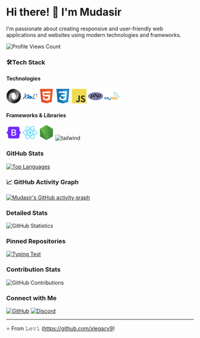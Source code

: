 # Hi there! 👋 I'm Mudasir

I'm passionate about creating responsive and user-friendly web applications and websites using modern technologies and frameworks.

<img src="https://komarev.com/ghpvc/?username=xlegacy9&color=black&style=for-the-badge&label=PROFILE+VIEWS" alt="Profile Views Count" width="150" />

### 🛠Tech Stack

#### Technologies
<p align="left">
    <img src="https://raw.githubusercontent.com/devicons/devicon/master/icons/json/json-original.svg" alt="json" width="40" height="40"/>
    <img src="https://raw.githubusercontent.com/devicons/devicon/master/icons/xml/xml-original.svg" alt="xml" width="40" height="40"/>
    <img src="https://raw.githubusercontent.com/devicons/devicon/master/icons/html5/html5-original.svg" alt="html5" width="40" height="40"/>
    <img src="https://raw.githubusercontent.com/devicons/devicon/master/icons/css3/css3-original.svg" alt="css3" width="40" height="40"/>
    <img src="https://raw.githubusercontent.com/devicons/devicon/master/icons/javascript/javascript-original.svg" alt="javascript" width="40" height="40"/>
    <img src="https://raw.githubusercontent.com/devicons/devicon/master/icons/php/php-original.svg" alt="php" width="40" height="40"/>
    <img src="https://raw.githubusercontent.com/devicons/devicon/master/icons/mysql/mysql-original-wordmark.svg" alt="mysql" width="40" height="40"/>
</p>

#### Frameworks & Libraries
<p align="left">
    <img src="https://raw.githubusercontent.com/devicons/devicon/master/icons/bootstrap/bootstrap-plain.svg" alt="bootstrap" width="40" height="40"/>
    <img src="https://raw.githubusercontent.com/devicons/devicon/master/icons/react/react-original.svg" alt="react" width="40" height="40"/>
    <img src="https://raw.githubusercontent.com/devicons/devicon/master/icons/nodejs/nodejs-original.svg" alt="nodejs" width="40" height="40"/>
<img src="https://www.vectorlogo.zone/logos/tailwindcss/tailwindcss-icon.svg" alt="tailwind" width="40" height="40"/>
</p>

### GitHub Stats
[![Top Languages](https://github-readme-stats.vercel.app/api/top-langs/?username=xlegacy9&layout=compact&theme=radical)](https://github.com/anuraghazra/github-readme-stats)
### 📈 GitHub Activity Graph
[![Mudasir's GitHub activity graph](https://github-readme-activity-graph.vercel.app/graph?username=xlegacy9&theme=react-dark)](https://github.com/ashutosh00710/github-readme-activity-graph)


### Detailed Stats
![GitHub Statistics](https://github-readme-stats.vercel.app/api?username=xlegacy9&show_icons=true&theme=radical&count_private=true)

### Pinned Repositories
[![Typing Test](https://github-readme-stats.vercel.app/api/pin/?username=xlegacy9&repo=TypingTest&theme=radical)](https://github.com/XLegacy9/TypingTest)


### Contribution Stats
![GitHub Contributions](https://github-readme-streak-stats.herokuapp.com/?user=xlegacy9&theme=radical&hide_border=true)

### Connect with Me
[![GitHub](https://img.shields.io/badge/GitHub-100000?style=for-the-badge&logo=github&logoColor=white)](xlegacy9)
[![Discord](https://img.shields.io/badge/Discord-legacy__x9-5865F2?style=for-the-badge&logo=discord&logoColor=white)](https://discord.com)




---
⭐️ From 𝙻𝚎𝚟𝚒 (https://github.com/xlegacy9)

<!---
XLegacy9/XLegacy9 is a ✨ special ✨ repository because its `README.md` (this file) appears on your GitHub profile.
You can click the Preview link to take a look at your changes.
--->

